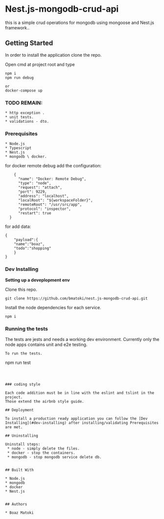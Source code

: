 # Nest.js-mongodb-crud-api

this is a simple crud operations for mongodb using mongoose and Nest.js framework..

## Getting Started

In order to install the application clone the repo.

Open cmd at project root and type
```
npm i
npm run debug

or
docker-compose up

```

### TODO REMAIN:

```
* http exception .
* unit tests.
* validations - dto.

```

### Prerequisites

```
* Node.js
* Typescript
* Nest.js
* mongodb \ docker.

```

for docker remote debug add the configuration:

```
    {
      "name": "Docker: Remote Debug",
      "type": "node",
      "request": "attach",
      "port": 9229,
      "address": "localhost",
      "localRoot": "${workspaceFolder}",
      "remoteRoot": "/usr/src/app",
      "protocol": "inspector",
      "restart": true
  }

```

for add data:

```
{
	"payload":{
	"name":"boaz",
	"todo":"shopping"
	}
}
```

### Dev Installing

**Setting up a deveplopment env**

Clone this repo.
```
git clone https://github.com/bmatoki/nest.js-mongodb-crud-api.git
```

Install the node dependencies for each service.

```
npm i 

```


### Running the tests

The tests are jests and needs a working dev environment.
Currently only the node apps contains unit and e2e testing.


```
To run the tests.

```
npm run test

```



### coding style 

Each code addition must be in line with the eslint and tslint in the project.
Those extend the airbnb style guide.

## Deployment

To install a production ready application you can follow the [Dev Installing](#dev-installing) after installing/validating Prerequisites are met.

## Uninstalling

Uninstall steps:
 * node - simply delete the files.
 * docker - stop the containers.
 * mongodb - stop mongodb service delete db.


## Built With

* Node.js
* mongodb
* docker
* Nest.js


## Authors

* Boaz Matoki
